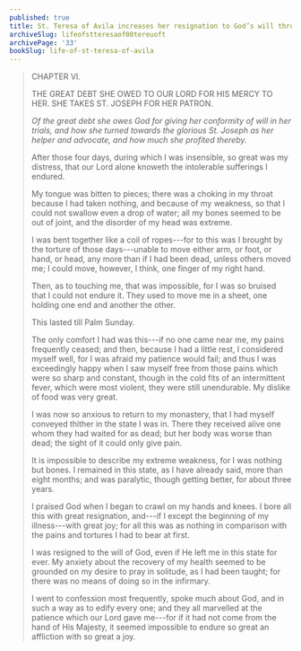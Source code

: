 ```yaml
---
published: true
title: St. Teresa of Avila increases her resignation to God’s will through intense suffering and a long paralysis
archiveSlug: lifeofstteresaof00tereuoft
archivePage: '33'
bookSlug: life-of-st-teresa-of-avila
---
```


> CHAPTER VI.
>
> THE GREAT DEBT SHE OWED TO OUR LORD FOR HIS MERCY TO HER. SHE TAKES ST. JOSEPH FOR HER PATRON.
>
> *Of the great debt she owes God for giving her conformity of will in her trials, and how she turned towards the glorious St. Joseph as her helper and advocate, and how much she profited thereby.*
>
> After those four days, during which I was insensible, so great was my distress, that our Lord alone knoweth the intolerable sufferings I endured.
>
> My tongue was bitten to pieces; there was a choking in my throat because I had taken nothing, and because of my weakness, so that I could not swallow even a drop of water; all my bones seemed to be out of joint, and the disorder of my head was extreme.
>
> I was bent together like a coil of ropes---for to this was I brought by the torture of those days---unable to move either arm, or foot, or hand, or head, any more than if I had been dead, unless others moved me; I could move, however, I think, one finger of my right hand.
>
> Then, as to touching me, that was impossible, for I was so bruised that I could not endure it. They used to move me in a sheet, one holding one end and another the other.
>
> This lasted till Palm Sunday.
>
> The only comfort I had was this---if no one came near me, my pains frequently ceased; and then, because I had a little rest, I considered myself well, for I was afraid my patience would fail; and thus I was exceedingly happy when I saw myself free from those pains which were so sharp and constant, though in the cold fits of an intermittent fever, which were most violent, they were still unendurable. My dislike of food was very great.
>
> I was now so anxious to return to my monastery, that I had myself conveyed thither in the state I was in. There they received alive one whom they had waited for as dead; but her body was worse than dead; the sight of it could only give pain.
>
> It is impossible to describe my extreme weakness, for I was nothing but bones. I remained in this state, as I have already said, more than eight months; and was paralytic, though getting better, for about three years.
>
> I praised God when I began to crawl on my hands and knees. I bore all this with great resignation, and---if I except the beginning of my illness---with great joy; for all this was as nothing in comparison with the pains and tortures I had to bear at first.
>
> I was resigned to the will of God, even if He left me in this state for ever. My anxiety about the recovery of my health seemed to be grounded on my desire to pray in solitude, as I had been taught; for there was no means of doing so in the infirmary.
>
> I went to confession most frequently, spoke much about God, and in such a way as to edify every one; and they all marvelled at the patience which our Lord gave me---for if it had not come from the hand of His Majesty, it seemed impossible to endure so great an affliction with so great a joy.

